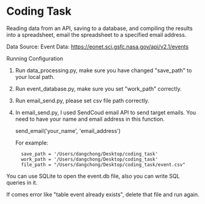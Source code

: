 # Coding Task
Reading data from an API, saving to a database, and compiling the results into a spreadsheet, email the spreadsheet to a specified email address.

Data Source:
Event Data: https://eonet.sci.gsfc.nasa.gov/api/v2.1/events

Running Configuration

1. Run data_processing.py, make sure you have changed "save_path" to your local path.
2. Run event_database.py, make sure you set "work_path" correctly.
3. Run email_send.py, please set csv file path correctly.
4. In email_send.py, I used SendCoud email API to send target emails. You need to have your name and email address in this function. 
    
    send_email('your_name', 'email_address')

	
	For example:
	
         save_path = '/Users/dangchong/Desktop/coding_task'
         work_path = '/Users/dangchong/Desktop/coding_task'
         file_path = "/Users/dangchong/Desktop/coding_task/event.csv"
		 
You can use SQLite to open the event.db file, also you can write SQL queries in it.

If comes error like  "table event already exists", delete that file and run again.

